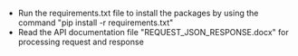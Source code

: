 * Run the requirements.txt file to install the packages by using the command "pip install -r requirements.txt"
* Read the API documentation file "REQUEST_JSON_RESPONSE.docx" for processing request and response

